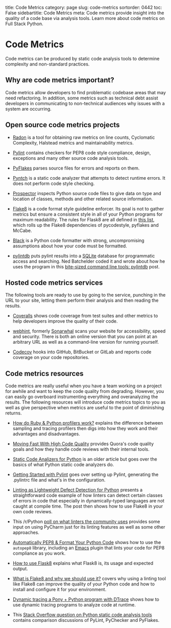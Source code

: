 title: Code Metrics
category: page
slug: code-metrics
sortorder: 0442
toc: False
sidebartitle: Code Metrics
meta: Code metrics provide insight into the quality of a code base via analysis tools. Learn more about code metrics on Full Stack Python.


# Code Metrics
Code metrics can be produced by static code analysis tools to determine 
complexity and non-standard practices.


## Why are code metrics important?
Code metrics allow developers to find problematic codebase areas that may
need refactoring. In addition, some metrics such as technical debt assist 
developers in communicating to non-technical audiences why issues with a
system are occurring.


## Open source code metrics projects
* [Radon](http://radon.readthedocs.org/en/latest/index.html) is a tool for
  obtaining raw metrics on line counts, Cyclomatic Complexity, Halstead
  metrics and maintainability metrics.

* [Pylint](https://pypi.org/project/pylint/) contains checkers for PEP8 code 
  style compliance, design, exceptions and many other source code analysis
  tools.

* [PyFlakes](https://pypi.org/project/pyflakes/) parses source files for
  errors and reports on them.

* [Pyntch](http://www.unixuser.org/~euske/python/pyntch/index.html) is a
  static code analyzer that attempts to detect runtime errors. It does not
  perform code style checking.

* [Prospector](https://github.com/PyCQA/prospector) inspects Python source 
  code files to give data on type and location of classes, methods and 
  other related source information.

* [Flake8](http://flake8.pycqa.org/en/latest/) is a code format style
  guideline enforcer. Its goal is not to gather metrics but ensure 
  a consistent style in all of your Python programs for maximum readability.
  The rules for Flask8 are all defined in 
  [this list](https://lintlyci.github.io/Flake8Rules/), which rolls up
  the Flake8 dependencies of pycodestyle, pyflakes and McCabe.

* [Black](https://github.com/ambv/black) is a Python code formatter with
  strong, uncompromising assumptions about how your code must be formatted.

* [pylintdb](https://github.com/nedbat/pylintdb) puts pylint results into
  a [SQLite](/sqlite.html) database for programmatic access and searching.
  Ned Batchelder coded it and wrote about how he uses the program in this 
  [bite-sized command line tools: pylintdb](https://nedbatchelder.com//blog/201712/bitesized_command_line_tools_pylintdb.html)
  post.


## Hosted code metrics services
The following tools are ready to use by going to the service, punching in
the URL to your site, letting them perform their analysis and then reading
the results.

* [Coveralls](https://coveralls.io) shows code coverage from test suites 
  and other metrics to help developers improve the quality of their code.

* [webhint](https://webhint.io/), formerly 
  [Sonarwhal](https://24ways.org/2017/lint-the-web-forward-with-sonarwhal/)
  scans your website for accessibility, speed and security. There is both
  an online version that you can point at an arbitrary URL as well as
  a command-line version for running yourself.

* [Codecov](https://codecov.io/) hooks into GitHub, BitBucket or GitLab
  and reports code coverage on your code repositories.


## Code metrics resources
Code metrics are really useful when you have a team working on a project
for awhile and want to keep the code quality from degrading. However, you 
can easily go overboard instrumenting everything and overanalyzing the
results. The following resources will introduce code metrics topics to
you as well as give perspective when metrics are useful to the point of
diminishing returns.

* [How do Ruby & Python profilers work?](https://jvns.ca/blog/2017/12/17/how-do-ruby---python-profilers-work-/)
  explains the difference between sampling and tracing profilers then
  digs into how they work and their advantages and disadvantages.

* [Moving Fast With High Code Quality](https://engineering.quora.com/Moving-Fast-With-High-Code-Quality)
  provides Quora's code quality goals and how they handle code reviews
  with their internal tools.

* [Static Code Analizers for Python](http://doughellmann.com/2008/03/01/static-code-analizers-for-python.html)
  is an older article but goes over the basics of what Python static code
  analyzers do.

* [Getting Started with Pylint](http://jbisbee.blogspot.ca/2014/04/getting-started-with-pylint.html)
  goes over setting up Pylint, generating the .pylintrc file and what's
  in the configuration.

* [Linting as Lightweight Defect Detection for Python](https://dev.to/sethmichaellarson/linting-as-lightweight-defect-detection-for-python)
  presents a straightforward code example of how linters can detect certain
  classes of errors in code that especially in dynamically-typed languages
  are not caught at compile time. The post then shows how to use Flake8 in
  your own code reviews.

* This /r/Python 
  [poll on what linters the community uses](https://www.reddit.com/r/Python/comments/3oyjva/what_python_linter_do_you_use_poll/)
  provides some input on using PyCharm just for its linting features as
  well as some other approaches.

* [Automatically PEP8 & Format Your Python Code](https://avilpage.com/2015/05/automatically-pep8-your-python-code.html)
  shows how to use the `autopep8` library, including an [Emacs](/emacs.html)
  plugin that lints your code for PEP8 compliance as you work.

* [How to use Flask8](https://simpleisbetterthancomplex.com/packages/2016/08/05/flake8.html)
  explains what Flask8 is, its usage and expected output.

* [What is Flake8 and why we should use it?](https://medium.com/python-pandemonium/what-is-flake8-and-why-we-should-use-it-b89bd78073f2)
  covers why using a linting tool like Flake8 can improve the quality of 
  your Python code and how to install and configure it for your
  environment.

* [Dynamic tracing a Pony + Python program with DTrace](https://blog.wallaroolabs.com/2017/12/dynamic-tracing-a-pony---python-program-with-dtrace/)
  shows how to use dynamic tracing programs to analyze code
  at runtime.

* This [Stack Overflow question on Python static code analysis tools](http://stackoverflow.com/questions/1428872/pylint-pychecker-or-pyflakes)
  contains comparison discussions of PyLint, PyChecker and PyFlakes.

